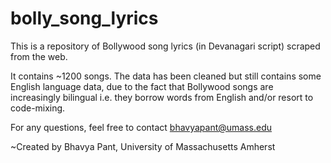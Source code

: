 # bolly_song_lyrics

This is a repository of Bollywood song lyrics (in Devanagari script) scraped from the web.

It contains ~1200 songs. The data has been cleaned but still contains some English language data, due to the fact that Bollywood songs are increasingly bilingual i.e. they borrow words from English and/or resort to code-mixing. 

For any questions, feel free to contact bhavyapant@umass.edu

~Created by Bhavya Pant, University of Massachusetts Amherst
